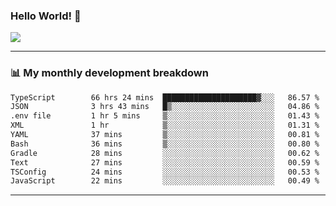 ### Hello World! 👋

<a>
  <img align="center" src="https://github-readme-stats.vercel.app/api?username=megatunger&count_private=true&include_all_commits=true&bg_color=30,56CCF2,2F80ED&title_color=fff&text_color=fff" />
</a>

------
### 📊 My monthly development breakdown

<!--START_SECTION:waka-->

```txt
TypeScript        66 hrs 24 mins  █████████████████████▓░░░   86.57 %
JSON              3 hrs 43 mins   █▒░░░░░░░░░░░░░░░░░░░░░░░   04.86 %
.env file         1 hr 5 mins     ▒░░░░░░░░░░░░░░░░░░░░░░░░   01.43 %
XML               1 hr            ▒░░░░░░░░░░░░░░░░░░░░░░░░   01.31 %
YAML              37 mins         ▒░░░░░░░░░░░░░░░░░░░░░░░░   00.81 %
Bash              36 mins         ▒░░░░░░░░░░░░░░░░░░░░░░░░   00.80 %
Gradle            28 mins         ░░░░░░░░░░░░░░░░░░░░░░░░░   00.62 %
Text              27 mins         ░░░░░░░░░░░░░░░░░░░░░░░░░   00.59 %
TSConfig          24 mins         ░░░░░░░░░░░░░░░░░░░░░░░░░   00.53 %
JavaScript        22 mins         ░░░░░░░░░░░░░░░░░░░░░░░░░   00.49 %
```

<!--END_SECTION:waka-->

------
